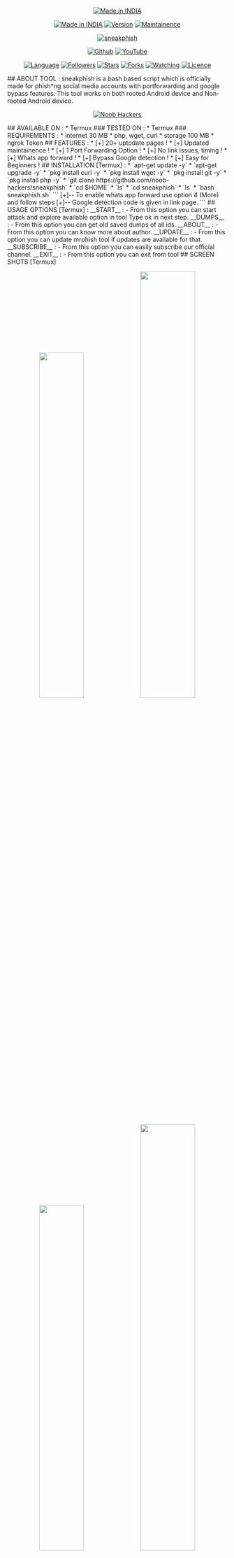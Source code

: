 <p align="center">
<a href="https://www.noob-hackers.com/2020/10/mrphish-tool-for-hacking-accounts.html"><img title="Made in INDIA" src="https://img.shields.io/badge/MADE%20IN-INDIA-SCRIPT?colorA=%23ff8100&colorB=%23017e40&colorC=%23ff0000&style=for-the-badge"></a>
</p>
<p align="center">
<a href="https://www.noob-hackers.com/2020/10/mrphish-tool-for-hacking-accounts.html"><img title="Made in INDIA" src="https://img.shields.io/badge/Tool-sneakphish-green.svg"></a>
<a href="https://www.noob-hackers.com/2020/10/mrphish-tool-for-hacking-accounts.html"><img title="Version" src="https://img.shields.io/badge/Version-1.0-green.svg?style=flat-square"></a>
<a href="https://www.noob-hackers.com/2020/10/mrphish-tool-for-hacking-accounts.html"><img title="Maintainence" src="https://img.shields.io/badge/Maintained%3F-yes-green.svg"></a>
</p>
<p align="center">
<a href="https://www.noob-hackers.com/2020/10/mrphish-tool-for-hacking-accounts.html"><img title="sneakphish" src="https://user-images.githubusercontent.com/49580304/131511317-f6942727-b662-4f46-9482-e2b55f2a7017.jpg"></a>
</p>
<p align="center">
<a href="https://github.com/noob-hackers"><img title="Github" src="https://img.shields.io/badge/noob-hackers-brightgreen?style=for-the-badge&logo=github"></a>
<a href="https://rebrand.ly/noobhackers"><img title="YouTube" src="https://img.shields.io/badge/YouTube-Noob Hackers-red?style=for-the-badge&logo=Youtube"></a>
</p>
<p align="center">
<a href="https://github.com/noob-hackers"><img title="Language" src="https://img.shields.io/badge/Made%20with-Bash-1f425f.svg?v=103"></a>
<a href="https://github.com/noob-hackers"><img title="Followers" src="https://img.shields.io/github/followers/noob-hackers?color=blue&style=flat-square"></a>
<a href="https://github.com/noob-hackers"><img title="Stars" src="https://img.shields.io/github/stars/noob-hackers/mrphish?color=red&style=flat-square"></a>
<a href="https://github.com/noob-hackers"><img title="Forks" src="https://img.shields.io/github/forks/noob-hackers/mrphish?color=red&style=flat-square"></a>
<a href="https://github.com/noob-hackers"><img title="Watching" src="https://img.shields.io/github/watchers/noob-hackers/mrphish?label=Watchers&color=blue&style=flat-square"></a>
<a href="https://github.com/noob-hackers"><img title="Licence" src="https://img.shields.io/badge/License-MIT-blue.svg"></a>
</p>
## ABOUT TOOL :
sneakphish is a bash based script which is officially made for phish*ng social media accounts with portforwarding and google bypass features. This tool works on both rooted Android device and Non-rooted Android device.
<p align="center"><a href="https://rebrand.ly/noobhacktube"><img title="Noob Hackers" src="https://user-images.githubusercontent.com/49580304/117566254-31801e00-b0d3-11eb-860d-5601b1adccb8.jpg"></a>
</p>
## AVAILABLE ON :
* Termux
### TESTED ON :
* Termux
### REQUIREMENTS :
* internet 30 MB
* php, wget, curl
* storage 100 MB
* ngrok Token
## FEATURES :
* [+] 20+ uptodate pages !
* [+] Updated maintainence !
* [+] 1 Port Forwarding Option !
* [+] No link issues, timing !
* [+] Whats app forward !
* [+] Bypass Google detection !
* [+] Easy for Beginners !
## INSTALLATION [Termux] :
* `apt-get update -y`
* `apt-get upgrade -y`
* `pkg install curl -y`
* `pkg install wget -y`
* `pkg install git -y`
* `pkg install php -y`
* `git clone https://github.com/noob-hackers/sneakphish`
* `cd $HOME`
* `ls`
* `cd sneakphish`
* `ls`
* `bash sneakphish.sh`
```
[+]-- To enable whats app forward use option 4 (More) and follow steps
[+]-- Google detection code is given in link page.
```
## USAGE OPTIONS [Termux] :
__START__ :
- From this option you can start attack and explore available option in tool Type ok in next step.
__DUMPS__ :
- From this option you can get old saved dumps of all ids.
__ABOUT__ :
- From this option you can know more about author.
__UPDATE__ :
- From this option you can update mrphish tool if updates are available for that.
__SUBSCRIBE__ :
- From this option you can easily subscribe our official channel.
__EXIT__ :
- From this option you can exit from tool 
## SCREEN SHOTS [Termux]

<br>
<p align="center">
<img width="45%" src="https://user-images.githubusercontent.com/49580304/131511305-c8e6ca69-5aac-4c4e-85af-5b96d2f6eb7e.jpg"/>
<img width="50%" src="https://user-images.githubusercontent.com/49580304/131511313-10d3a368-a441-4fa2-b700-ed80fef23d1a.jpg"/>
<img width="45%" src="https://user-images.githubusercontent.com/49580304/131512973-1531a7cf-9245-42cb-be26-e9df01fbdf7d.jpg"/>
<img width="50%" src="https://user-images.githubusercontent.com/49580304/131512982-8487f686-8a1f-4337-a261-4dd5af69c946.jpg"/>
</p>

## WATCH VIDEO [Termux]
[![des](https://user-images.githubusercontent.com/49580304/96466915-3c2ea080-11df-11eb-8328-100ca165c12c.jpg)](https://rebrand.ly/rcentvideo)
## CONNECT WITH US :

[![Messenger](https://img.shields.io/badge/Chat-Messenger-blue?style=for-the-badge&logo=messenger)](https://rebrand.ly/fbmsnger)
<a href="https://rebrand.ly/githubprof"><img title="Github" src="https://img.shields.io/badge/noob-hackers-brightgreen?style=for-the-badge&logo=github"></a>
[![Instagram](https://img.shields.io/badge/INSTAGRAM-FOLLOW-red?style=for-the-badge&logo=instagram)](https://rebrand.ly/insgrm)
[![Instagram](https://img.shields.io/badge/WEBSITE-VISIT-yellow?style=for-the-badge&logo=blogger)](https://rebrand.ly/noobwebs)
[![Instagram](https://img.shields.io/badge/LINKEDIN-CONNECT-red?style=for-the-badge&logo=linkedin)](https://rebrand.ly/linkedinprof)
[![Instagram](https://img.shields.io/badge/FACEBOOK-LIKE-red?style=for-the-badge&logo=facebook)](https://rebrand.ly/fsbpage)
[![Instagram](https://img.shields.io/badge/TELEGRAM-CHANNEL-red?style=for-the-badge&logo=telegram)](https://rebrand.ly/telegramchnl)
[![Instagram](https://img.shields.io/badge/WHATSAPP-JOINGROUP-red?style=for-the-badge&logo=whatsapp)](https://rebrand.ly/hckrgroups)
[![Instagram](https://img.shields.io/badge/DISCUSSION-FORUM-blue?style=for-the-badge&logo=forum)](https://rebrand.ly/nhforums)
<a href="https://rebrand.ly/noobhackers"><img title="YouTube" src="https://img.shields.io/badge/YouTube-Noob Hackers-red?style=for-the-badge&logo=Youtube"></a>

## BUY ME A COFFEE :
<p align="center">
<a href="https://rebrand.ly/BuyCoffee"><img title="Noob Hackers" src="https://camo.githubusercontent.com/ae8af018f80649f3d379eb23dbf59acceaffa24e/68747470733a2f2f6c69626572617061792e636f6d2f6173736574732f776964676574732f646f6e6174652e737667"></a>
</p>
## WARNING : 
***This tool is only for educational purpose. If you use this tool for other purposes except education we will not be responsible in such cases.***

